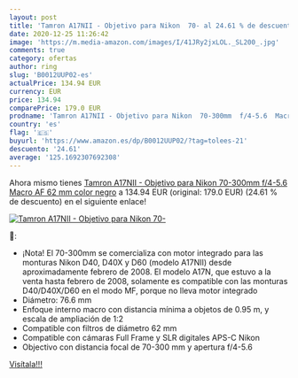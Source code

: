 ```yaml
---
layout: post
title: 'Tamron A17NII - Objetivo para Nikon  70- al 24.61 % de descuento'
date: 2020-12-25 11:26:42
image: 'https://m.media-amazon.com/images/I/41JRy2jxLOL._SL200_.jpg'
comments: true
category: ofertas
author: ring
slug: 'B0012UUP02-es'
actualPrice: 134.94 EUR
currency: EUR
price: 134.94
comparePrice: 179.0 EUR
prodname: 'Tamron A17NII - Objetivo para Nikon  70-300mm  f/4-5.6  Macro  AF  62 mm  color negro'
country: 'es'
flag: '🇪🇸'
buyurl: 'https://www.amazon.es/dp/B0012UUP02/?tag=tolees-21'
descuento: '24.61'
average: '125.1692307692308'
---
```


Ahora mismo tienes [Tamron A17NII - Objetivo para Nikon  70-300mm  f/4-5.6  Macro  AF  62 mm  color negro](https://www.amazon.es/dp/B0012UUP02/?tag=tolees-21) a 134.94 EUR (original: 179.0 EUR) (24.61 %  de descuento) en el siguiente enlace!

[![Tamron A17NII - Objetivo para Nikon  70-](https://m.media-amazon.com/images/I/41JRy2jxLOL._SL200_.jpg)](https://www.amazon.es/dp/B0012UUP02/?tag=tolees-21)

🔎:

- ¡Nota! El 70-300mm se comercializa con motor integrado para las monturas Nikon D40, D40X y D60 (modelo A17NII) desde aproximadamente febrero de 2008. El modelo A17N, que estuvo a la venta hasta febrero de 2008, solamente es compatible con las monturas D40/D40X/D60 en el modo MF, porque no lleva motor integrado
- Diámetro: 76.6 mm
- Enfoque interno macro con distancia mínima a objetos de 0.95 m, y escala de ampliación de 1:2
- Compatible con filtros de diámetro 62 mm
- Compatible con cámaras Full Frame y SLR digitales APS-C Nikon
- Objectivo con distancia focal de 70-300 mm y apertura f/4-5.6

[Visítala!!!](https://www.amazon.es/dp/B0012UUP02/?tag=tolees-21)
